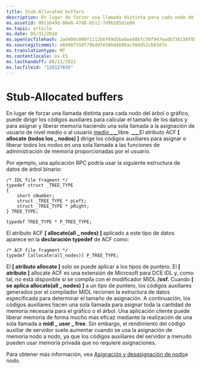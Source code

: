 ```yaml
---
title: Stub-Allocated buffers
description: En lugar de forzar una llamada distinta para cada nodo del árbol o gráfico, puede dirigir los códigos auxiliares para calcular el tamaño de los datos y asignar y liberar memoria haciendo que una sola llamada al usuario midl asigne o al usuario medio sea \_ \_ \_ \_ libre.
ms.assetid: 9911649d-00e8-47d8-b512-7d9b185d1e09
ms.topic: article
ms.date: 05/31/2018
ms.openlocfilehash: 2ad400c000f1112b6f69d5ba8ea48bfc50f947eadb736150f894fba68205e1a4
ms.sourcegitcommit: e6600f550f79bddfe58bd4696ac50dd52cb03d7e
ms.translationtype: MT
ms.contentlocale: es-ES
ms.lasthandoff: 08/11/2021
ms.locfileid: "120127695"
---
```

# <a name="stub-allocated-buffers"></a>Stub-Allocated buffers

En lugar de forzar una llamada distinta para cada nodo del árbol o gráfico, puede dirigir los códigos auxiliares para calcular el tamaño de los datos y para asignar y liberar memoria haciendo una sola llamada a la asignación de usuario de nivel medio o al usuario [medio \_ \_ ](/windows/desktop/Midl/midl-user-free-1)libre. [ \_ \_ ](/windows/desktop/Midl/midl-user-allocate-1) El atributo ACF **\[ allocate (todos los \_ nodos) \]** dirige los códigos auxiliares para asignar o liberar todos los nodos en una sola llamada a las funciones de administración de memoria proporcionadas por el usuario.

Por ejemplo, una aplicación RPC podría usar la siguiente estructura de datos de árbol binario:

``` syntax
/* IDL file fragment */
typedef struct _TREE_TYPE 
{
    short sNumber;
    struct _TREE_TYPE * pLeft;
    struct _TREE_TYPE * pRight;
} TREE_TYPE;

typedef TREE_TYPE * P_TREE_TYPE;
```

El atributo ACF **\[ allocate(all \_ nodes) \]** aplicado a este tipo de datos aparece en la **declaración typedef** de ACF como:

``` syntax
/* ACF file fragment */
typedef [allocate(all_nodes)] P_TREE_TYPE;
```

El **\[ atributo allocate \]** solo se puede aplicar a los tipos de puntero. El **\[ atributo \]** allocate ACF es una extensión de Microsoft para DCE IDL y, como tal, no está disponible si se compila con el modificador MIDL **/osf.** Cuando **\[ se aplica allocate(all \_ nodes) \]** a un tipo de puntero, los códigos auxiliares generados por el compilador MIDL recorren la estructura de datos especificada para determinar el tamaño de asignación. A continuación, los códigos auxiliares hacen una sola llamada para asignar toda la cantidad de memoria necesaria para el gráfico o el árbol. Una aplicación cliente puede liberar memoria de forma mucho más eficaz mediante la realización de una sola llamada a **midl \_ user \_ free**. Sin embargo, el rendimiento del código auxiliar de servidor suele aumentar cuando se usa la asignación de memoria nodo a nodo, ya que los códigos auxiliares del servidor a menudo pueden usar memoria privada que no requiere asignaciones.

Para obtener más información, vea [Asignación y desasignación de nodo](node-by-node-allocation-and-deallocation.md)a nodo.

 

 